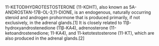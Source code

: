 11-KETODIHYDROTESTOSTERONE (11-KDHT), also known as 5Α-ANDROSTAN-17Β-OL-3,11-DIONE, is an endogenous, naturally occurring steroid and androgen prohormone that is produced primarily, if not exclusively, in the adrenal glands.[1] It is closely related to 11β-hydroxyandrostenedione (11β-KA4), adrenosterone (11-ketoandrostenedione; 11-KA4), and 11-ketotestosterone (11-KT), which are also produced in the adrenal glands.[2]
